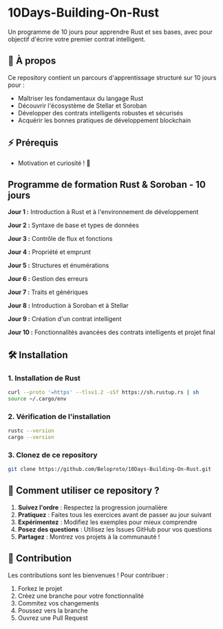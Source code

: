 # 10Days-Building-On-Rust
Un programme de 10 jours pour apprendre Rust et ses bases, avec pour objectif d'écrire votre premier contrat intelligent.  

## 🎯 À propos

Ce repository contient un parcours d'apprentissage structuré sur 10 jours pour :
- Maîtriser les fondamentaux du langage Rust
- Découvrir l'écosystème de Stellar et Soroban
- Développer des contrats intelligents robustes et sécurisés
- Acquérir les bonnes pratiques de développement blockchain

## ⚡ Prérequis

- Motivation et curiosité ! 🚀

## Programme de formation Rust & Soroban - 10 jours

**Jour 1 :** Introduction à Rust et à l'environnement de développement

**Jour 2 :** Syntaxe de base et types de données

**Jour 3 :** Contrôle de flux et fonctions

**Jour 4 :** Propriété et emprunt

**Jour 5 :** Structures et énumérations

**Jour 6 :** Gestion des erreurs

**Jour 7 :** Traits et génériques

**Jour 8 :** Introduction à Soroban et à Stellar

**Jour 9 :** Création d'un contrat intelligent

**Jour 10 :** Fonctionnalités avancées des contrats intelligents et projet final

## 🛠️ Installation

### 1. Installation de Rust
```bash
curl --proto '=https' --tlsv1.2 -sSf https://sh.rustup.rs | sh
source ~/.cargo/env
```

### 2. Vérification de l'installation
```bash
rustc --version
cargo --version
```

### 3. Clonez de ce repository
```bash
git clone https://github.com/Beloproto/10Days-Building-On-Rust.git
```

## 🚀 Comment utiliser ce repository ?

1. **Suivez l'ordre** : Respectez la progression journalière
2. **Pratiquez** : Faites tous les exercices avant de passer au jour suivant
3. **Expérimentez** : Modifiez les exemples pour mieux comprendre
4. **Posez des questions** : Utilisez les Issues GitHub pour vos questions
5. **Partagez** : Montrez vos projets à la communauté !

  
## 🤝 Contribution

Les contributions sont les bienvenues ! Pour contribuer :

1. Forkez le projet
2. Créez une branche pour votre fonctionnalité
3. Commitez vos changements
4. Poussez vers la branche
5. Ouvrez une Pull Request
